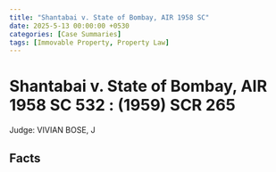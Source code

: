 ```yaml
---
title: "Shantabai v. State of Bombay, AIR 1958 SC"
date: 2025-5-13 00:00:00 +0530
categories: [Case Summaries]
tags: [Immovable Property, Property Law]
---
```

# Shantabai v. State of Bombay, AIR 1958 SC 532 : (1959) SCR 265

Judge: VIVIAN BOSE, J

## Facts

